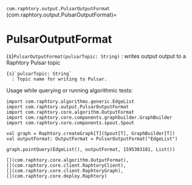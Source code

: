 `com.raphtory.output.PulsarOutputFormat`
(com.raphtory.output.PulsarOutputFormat)=
# PulsarOutputFormat

{s}`PulsarOutputFormat(pulsarTopic: String)`
  : writes output output to a Raphtory Pulsar topic

    {s}`pulsarTopic: String`
      : Topic name for writing to Pulsar.

Usage while querying or running algorithmic tests:

```{code-block} scala
import com.raphtory.algorithms.generic.EdgeList
import com.raphtory.output.PulsarOutputFormat
import com.raphtory.core.algorithm.OutputFormat
import com.raphtory.core.components.graphbuilder.GraphBuilder
import com.raphtory.core.components.spout.Spout

val graph = Raphtory.createGraph[T](Spout[T], GraphBuilder[T])
val outputFormat: OutputFormat = PulsarOutputFormat("EdgeList")

graph.pointQuery(EdgeList(), outputFormat, 1595303181, List())
```

 ```{seealso}
 [](com.raphtory.core.algorithm.OutputFormat),
 [](com.raphtory.core.client.RaphtoryClient),
 [](com.raphtory.core.client.RaphtoryGraph),
 [](com.raphtory.core.deploy.Raphtory)
 ```